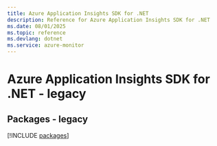 ```yaml
---
title: Azure Application Insights SDK for .NET
description: Reference for Azure Application Insights SDK for .NET
ms.date: 08/01/2025
ms.topic: reference
ms.devlang: dotnet
ms.service: azure-monitor
---
```

# Azure Application Insights SDK for .NET - legacy
## Packages - legacy
[!INCLUDE [packages](application-insights-index.md)]